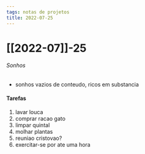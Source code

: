```yaml
---
tags: notas de projetos
title: 2022-07-25  
---
```

# [[2022-07]]-25  
###### Sonhos
- sonhos vazios de conteudo, ricos em substancia
#### Tarefas
1. lavar louca
2. comprar racao gato
3. limpar quintal
4. molhar plantas
5. reuniao cristovao?
6. exercitar-se por ate uma hora